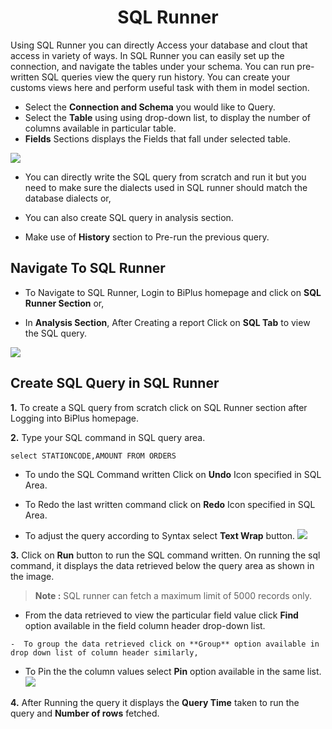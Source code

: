 

<center><h1>SQL Runner </h1></center>

Using SQL Runner you can directly Access your database and clout that access in variety of ways. In SQL Runner you can easily set up the connection, and navigate the tables under your schema. You can run pre-written SQL queries view the query run history. You can create your customs views here and perform useful task with them in model section.  

- Select the **Connection and Schema** you would like to Query.
- Select the **Table** using using drop-down list, to display the number of columns available in particular table.
- **Fields** Sections displays the Fields that fall under selected table.


![
](https://raw.githubusercontent.com/sv18042016/fp1/532dd8b61e94d1e08fe0b89afa6a5961336e8ad2/images/sql_ru.png)

- You can directly write the SQL query from scratch and run it but you need to make sure the dialects used in SQL runner should match the database dialects or,

- You can also create SQL query in analysis section. 

- Make use of **History** section to Pre-run the previous query.

## Navigate To SQL Runner

- To Navigate to SQL Runner, Login to BiPlus homepage and click on **SQL Runner Section** or,

- In **Analysis Section**, After Creating a report Click on **SQL Tab** to view the SQL query.

![
](https://raw.githubusercontent.com/sv18042016/fp1/8301318bea750b7d048df7f5a8e06607d216dce7/images/navigate_sql.png)

## Create SQL Query in SQL Runner

**1.** To create a SQL query from scratch click on SQL Runner section after Logging into BiPlus homepage.

**2.** Type your SQL command in SQL query area.

```
select STATIONCODE,AMOUNT FROM ORDERS
```

- To undo the SQL Command written Click on **Undo** Icon specified in SQL Area.

- To Redo the last written command click on **Redo** Icon specified in SQL Area.

- To adjust the query according to Syntax select **Text Wrap** button. 
![
](https://raw.githubusercontent.com/sv18042016/fp1/acd887b4aec5663dca6969ad0004c73f4b351dc3/images/undo_sql.png)


**3.**  Click on **Run** button to run the SQL command written. On running the sql command, it displays the data retrieved below the query area as shown in the image. 

> **Note :** SQL runner can fetch a maximum limit of 5000 records only.

   - From the data retrieved to view the particular field value click **Find** option available in the field column header drop-down list.

    -  To group the data retrieved click on **Group** option available in drop down list of column header similarly,

 -  To Pin the the column values select **Pin** option available in the same list.
  ![
](https://raw.githubusercontent.com/sv18042016/fp1/b86474022ef60bfa90365160155a02a2254aff13/images/find_sql.png)

**4.**  After Running the query it displays the **Query Time** taken to run the query and **Number of rows** fetched.

<!--stackedit_data:
eyJoaXN0b3J5IjpbLTE0NzkxMzgyNDYsLTExNTc4NTk5MjAsLT
E3NzU0OTI2MzUsNjg3NDgyNzQzLDEwMTU0MzA0NTUsNDM5MTU2
MzYzLC0xMjYwNzQzMDExLC0xMzI5MjUwNzcwLDE3MjQ1OTY1OC
w1ODM0Mzk2NTIsMTA3NDI3MzU1NCwtMjA3Mjg5NDY3NCwtMzk5
MTMyMjk3LC04NjA2ODQ4MzcsLTIwMjA4MzAzMDksLTE1MDQzMj
I0NjksMTUzMjY3NzYzMCwxNDI1MTc1NTA0LC0xNTgzMTI1MTg4
XX0=
-->
